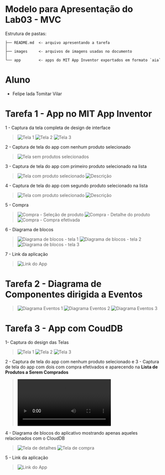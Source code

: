  # Modelo para Apresentação do Lab03 - MVC

Estrutura de pastas:

~~~
├── README.md  <- arquivo apresentando a tarefa
│
├── images     <- arquivos de imagens usadas no documento
│
└── app        <- apps do MIT App Inventor exportados em formato `aia`
~~~

# Aluno
* Felipe Iada Tomitar Vilar

# Tarefa 1 - App no MIT App Inventor

1 - Captura da tela completa de design de interface
> ![Tela 1](images/tarefa1-1-tela-completa-1.jpeg)
> ![Tela 2](images/tarefa1-1-tela-completa-2.jpeg)
> ![Tela 3](images/tarefa1-1-tela-completa-3.jpeg)

2 - Captura de tela do app com nenhum produto selecionado
> ![Tela sem produtos selecionados](images/tarefa1-2.jpeg)

3 - Captura de tela do app com primeiro produto selecionado na lista
> ![Tela com produto selecionado](images/tarefa1-3-produto-1-1.jpeg)
> ![Descrição](images/tarefa1-3-produto-1-2.jpeg)

4 - Captura de tela do app com segundo produto selecionado na lista
> ![Tela com produto selecionado](images/tarefa1-3-produto-2-1.jpeg)
> ![Descrição](images/tarefa1-3-produto-2-2.jpeg)

5 - Compra
> ![Compra - Seleção de produto](tarefa1-5-compra1.jpeg)
> ![Compra - Detalhe do produto](tarefa1-5-compra2.jpeg)
> ![Compra - Compra efetivada](tarefa1-5-compra3.jpeg)

6 - Diagrama de blocos
> ![Diagrama de blocos - tela 1](tarefa1-6-blocos-tela1.png)
> ![Diagrama de blocos - tela 2](tarefa1-6-blocos-tela2.png)
> ![Diagrama de blocos - tela 3](tarefa1-6-blocos-tela3.png)

7 - Link da aplicação
> ![Link do App](app/Tarefa1.aia)


# Tarefa 2 - Diagrama de Componentes dirigida a Eventos

> ![Diagrama Eventos 1](images/tarefa2-1.png)
> ![Diagrama Eventos 2](images/tarefa2-2.png)
> ![Diagrama Eventos 3](images/tarefa2-3.png)

# Tarefa 3 - App com CoudDB

1- Captura do design das Telas
> ![Tela 1](images/tarefa3-1.png)
> ![Tela 2](images/tarefa3-2.png)
> ![Tela 3](images/tarefa3-3.png)

2 - Captura de tela do app com nenhum produto selecionado
e
3 - Captura de tela do app com dois com compra efetivados e aparecendo na **Lista de Produtos a Serem Comprados**
> ![Vídeo demostrativo](images/tarefa3-compra.mp4)

4 - Diagrama de blocos do aplicativo mostrando apenas aqueles relacionados com o CloudDB
> ![Tela de detalhes](tarefa3-blocos-1.png)
> ![Tela de compra](tarefa3-blocos-2.png)

5 - Link da aplicação
> ![Link do App](app/Tarefa3.aia)
